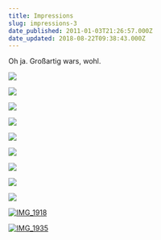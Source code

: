 ```yaml
---
title: Impressions
slug: impressions-3
date_published: 2011-01-03T21:26:57.000Z
date_updated: 2018-08-22T09:38:43.000Z
---
```


Oh ja. Großartig wars, wohl.

[![]( http://picdump.thafaker.de/2011/01/20110103-102325.jpg)]( http://picdump.thafaker.de/2011/01/20110103-102325.jpg)

[![]( http://picdump.thafaker.de/2011/01/20110103-102354.jpg)]( http://picdump.thafaker.de/2011/01/20110103-102354.jpg)

[![]( http://picdump.thafaker.de/2011/01/20110103-102410.jpg)]( http://picdump.thafaker.de/2011/01/20110103-102410.jpg)

[![]( http://picdump.thafaker.de/2011/01/20110103-102429.jpg)]( http://picdump.thafaker.de/2011/01/20110103-102429.jpg)

[![]( http://picdump.thafaker.de/2011/01/20110103-102453.jpg)]( http://picdump.thafaker.de/2011/01/20110103-102453.jpg)

[![]( http://picdump.thafaker.de/2011/01/20110103-102512.jpg)]( http://picdump.thafaker.de/2011/01/20110103-102512.jpg)

[![]( http://picdump.thafaker.de/2011/01/20110103-102527.jpg)]( http://picdump.thafaker.de/2011/01/20110103-102527.jpg)

[![]( http://picdump.thafaker.de/2011/01/20110103-102609.jpg)]( http://picdump.thafaker.de/2011/01/20110103-102609.jpg)

[![]( http://picdump.thafaker.de/2011/01/20110103-102643.jpg)]( http://picdump.thafaker.de/2011/01/20110103-102643.jpg)

[![IMG_1918](//picdump.thafaker.de/2011/01/IMG_1918-1024x768.jpg)](http://picdump.thafaker.de/2011/01/IMG_1918.jpg)

[![IMG_1935](//picdump.thafaker.de/2011/01/IMG_1935-1024x768.jpg)](http://picdump.thafaker.de/2011/01/IMG_1935.jpg)
